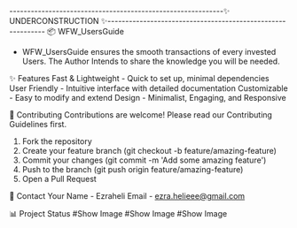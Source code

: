 ------------------------------------------------------------✨ UNDERCONSTRUCTION ✨------------------------------------------------------------
📦 WFW_UsersGuide 
* WFW_UsersGuide ensures the smooth transactions of every invested Users. The Author Intends to share the knowledge you will be needed. 

✨ Features
Fast & Lightweight - Quick to set up, minimal dependencies
User Friendly - Intuitive interface with detailed documentation
Customizable - Easy to modify and extend
Design - Minimalist, Engaging, and Responsive


🤝 Contributing
Contributions are welcome! Please read our Contributing Guidelines first.

1. Fork the repository
2. Create your feature branch (git checkout -b feature/amazing-feature)
3. Commit your changes (git commit -m 'Add some amazing feature')
4. Push to the branch (git push origin feature/amazing-feature)
5. Open a Pull Request


📧 Contact
Your Name - Ezraheli
Email - ezra.helieee@gmail.com

📊 Project Status
#Show Image
#Show Image
#Show Image
